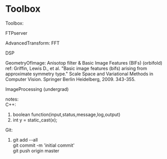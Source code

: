 Toolbox
====

Toolbox:

FTPserver

AdvancedTransform: FFT

DSP

GeometryOfImage: Anisotop filter & Basic Image Features (BIFs) (orbifold)  
ref: Griffin, Lewis D., et al. "Basic image features (bifs) arising from approximate symmetry type." Scale Space and Variational Methods in Computer Vision. Springer Berlin Heidelberg, 2009. 343-355.

ImageProcessing (undergrad)

notes:  
C++:  
1. boolean function(input,status,message,log,output)  
2. int y = static_cast<int>(x);


Git:
1. git add --all   
git commit -m 'initial commit'  
git push origin master  



